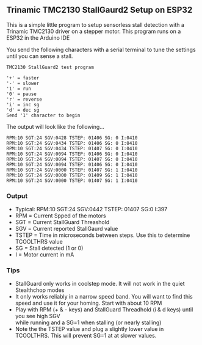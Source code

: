 ## Trinamic TMC2130 StallGaurd2 Setup on ESP32

This is a simple little program to setup sensorless stall detection with a Trinamic TMC2130 driver on a stepper motor. This program runs on a ESP32 in the Arduino IDE

You send the following characters with a serial terminal to tune the settings until you can sense a stall.

```TMC2130 StallGuard2 test program
TMC2130 StallGuard2 test program

'+' = faster
'-' = slower
'1' = run
'0' = pause
'r' = reverse
'i' = inc sg
'd' = dec sg
Send '1' character to begin
```

The output will look like the following...

```RPM:10 SGT:24 SGV:0428 TSTEP: 01407 SG: 0 I:0410 
RPM:10 SGT:24 SGV:0428 TSTEP: 01406 SG: 0 I:0410 
RPM:10 SGT:24 SGV:0434 TSTEP: 01406 SG: 0 I:0410 
RPM:10 SGT:24 SGV:0434 TSTEP: 01407 SG: 0 I:0410 
RPM:10 SGT:24 SGV:0094 TSTEP: 01406 SG: 0 I:0410 
RPM:10 SGT:24 SGV:0094 TSTEP: 01407 SG: 0 I:0410 
RPM:10 SGT:24 SGV:0094 TSTEP: 01406 SG: 0 I:0410 
RPM:10 SGT:24 SGV:0000 TSTEP: 01407 SG: 1 I:0410 
RPM:10 SGT:24 SGV:0000 TSTEP: 01409 SG: 1 I:0410 
RPM:10 SGT:24 SGV:0000 TSTEP: 01407 SG: 1 I:0410
```

 ### Output

 * Typical: RPM:10 SGT:24 SGV:0442 TSTEP: 01407 SG:0 I:397
 * RPM = Current Spped of the motors
 * SGT = Current StallGuard Threashold
 * SGV = Current reported StallGaurd value
 * TSTEP = Time in microseconds between steps. Use this to determine TCOOLTHRS value
 * SG = Stall detected (1 or 0)
 * I = Motor current in mA 

### Tips

* StallGuard only works in coolstep mode. It will not work in the quiet Stealthchop modes
* It only works reliably in a narrow speed band. You will want to find this speed and 
use it for your homing. Start with about 10 RPM
* Play with RPM (+ & - keys) and StallGuard Threadhold (i & d keys) until you see high SGV  
while running and a SG=1 when stalling (or nearly stalling)
* Note the the TSTEP value and plug a slightly lower value in TCOOLTHRS. This will prevent SG=1 at at slower values.
